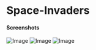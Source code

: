 # Space-Invaders
 
#### Screenshots
![Image](Screenshoot%201.png)
![Image](Screenshoot%202.png)
![Image](Screenshoot%203.png)
